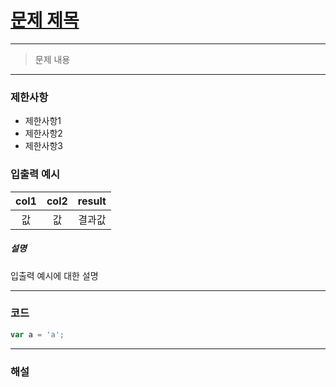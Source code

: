 # [문제 제목](https://aa.bb.cc)

---

> 문제 내용

---
### 제한사항
- 제한사항1
- 제한사항2
- 제한사항3

### 입출력 예시

| col1 | col2 | result |
|:-----:|:-----:|:--------:|
| 값 | 값 | 결과값 |

##### 설명
입출력 예시에 대한 설명


---
### 코드
```javascript
var a = 'a';
```

---
### 해설
